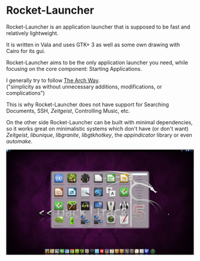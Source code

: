 Rocket-Launcher
===============

Rocket-Launcher is an application launcher that is supposed to be fast and
relatively lightweight.

It is written in Vala and uses GTK+ 3 as well as some own drawing with Cairo
for its gui.

Rocket-Launcher aims to be the only application launcher you need, while
focusing on the core component: Starting Applications.

I generally try to follow
[The Arch Way](https://wiki.archlinux.org/index.php/The_Arch_Way).  
("simplicity as without unnecessary additions, modifications, or
complications")

This is why Rocket-Launcher does not have support for Searching Documents,
SSH, *Zeitgeist*, Controlling Music, etc.

On the other side Rocket-Launcher can be built with minimal dependencies, so
it works great on minimalistic systems which don't have (or don't want)
*Zeitgeist*, *libunique*, *libgranite*, *libgtkhotkey*, the *appindicator*
library or even *automake*.



![Screenshot](screenshot.jpg "Screenshot")
